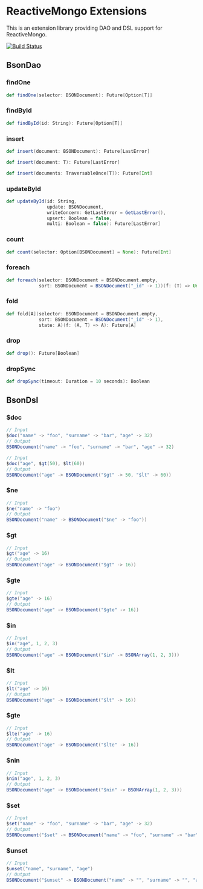 # ReactiveMongo Extensions

This is an extension library providing DAO and DSL support for ReactiveMongo. 

[![Build Status](https://travis-ci.org/fehmicansaglam/reactivemongo-extensions.svg?branch=master)](https://travis-ci.org/fehmicansaglam/reactivemongo-extensions)

## BsonDao

### findOne 
```scala 
def findOne(selector: BSONDocument): Future[Option[T]]
```

### findById
```scala 
def findById(id: String): Future[Option[T]]
```

### insert
```scala
def insert(document: BSONDocument): Future[LastError]
```

```scala
def insert(document: T): Future[LastError]
```

```scala
def insert(documents: TraversableOnce[T]): Future[Int]
```

### updateById
```scala
def updateById(id: String,
               update: BSONDocument,
               writeConcern: GetLastError = GetLastError(),
               upsert: Boolean = false,
               multi: Boolean = false): Future[LastError]
```

### count
```scala
def count(selector: Option[BSONDocument] = None): Future[Int]
```

### foreach
```scala
def foreach(selector: BSONDocument = BSONDocument.empty,
            sort: BSONDocument = BSONDocument("_id" -> 1))(f: (T) => Unit): Future[Unit]
```

### fold
```scala
def fold[A](selector: BSONDocument = BSONDocument.empty,
            sort: BSONDocument = BSONDocument("_id" -> 1),
            state: A)(f: (A, T) => A): Future[A]
```

### drop
```scala
def drop(): Future[Boolean] 
```

### dropSync
```scala
def dropSync(timeout: Duration = 10 seconds): Boolean 
```

## BsonDsl

### $doc
```scala
// Input
$doc("name" -> "foo", "surname" -> "bar", "age" -> 32) 
// Output
BSONDocument("name" -> "foo", "surname" -> "bar", "age" -> 32)

// Input
$doc("age", $gt(50), $lt(60))
// Output
BSONDocument("age" -> BSONDocument("$gt" -> 50, "$lt" -> 60))
```

### $ne
```scala
// Input
$ne("name" -> "foo")
// Output
BSONDocument("name" -> BSONDocument("$ne" -> "foo"))
```

### $gt
```scala
// Input
$gt("age" -> 16)
// Output
BSONDocument("age" -> BSONDocument("$gt" -> 16))
```

### $gte
```scala
// Input
$gte("age" -> 16)
// Output
BSONDocument("age" -> BSONDocument("$gte" -> 16))
```

### $in
```scala
// Input
$in("age", 1, 2, 3)
// Output
BSONDocument("age" -> BSONDocument("$in" -> BSONArray(1, 2, 3)))
```

### $lt
```scala
// Input
$lt("age" -> 16)
// Output
BSONDocument("age" -> BSONDocument("$lt" -> 16))
```

### $gte
```scala
// Input
$lte("age" -> 16)
// Output
BSONDocument("age" -> BSONDocument("$lte" -> 16))
```

### $nin
```scala
// Input
$nin("age", 1, 2, 3)
// Output
BSONDocument("age" -> BSONDocument("$nin" -> BSONArray(1, 2, 3)))
```

### $set
```scala
// Input
$set("name" -> "foo", "surname" -> "bar", "age" -> 32)
// Output
BSONDocument("$set" -> BSONDocument("name" -> "foo", "surname" -> "bar", "age" -> 32))
```

### $unset
```scala
// Input
$unset("name", "surname", "age")
// Output
BSONDocument("$unset" -> BSONDocument("name" -> "", "surname" -> "", "age" -> ""))
```
